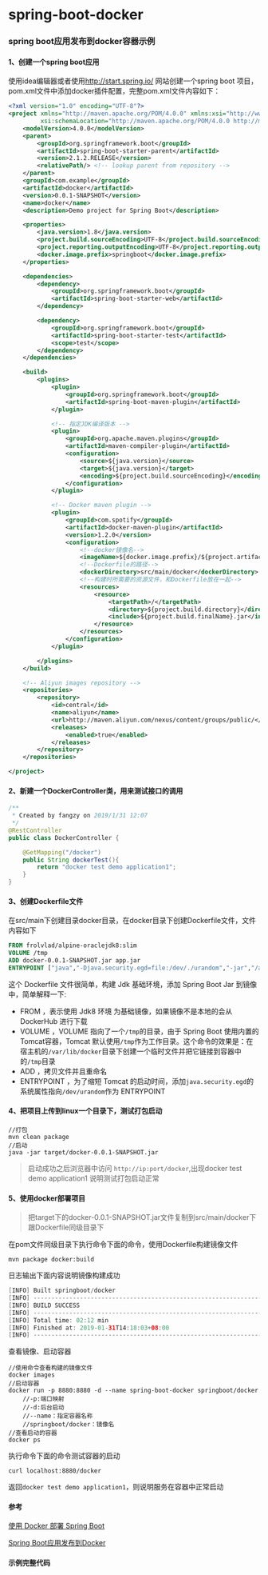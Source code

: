 # spring-boot-docker
### spring boot应用发布到docker容器示例



#### 1、创建一个spring boot应用

使用idea编辑器或者使用<http://start.spring.io/> 网站创建一个spring boot 项目，pom.xml文件中添加docker插件配置，完整pom.xml文件内容如下：

```xml
<?xml version="1.0" encoding="UTF-8"?>
<project xmlns="http://maven.apache.org/POM/4.0.0" xmlns:xsi="http://www.w3.org/2001/XMLSchema-instance"
         xsi:schemaLocation="http://maven.apache.org/POM/4.0.0 http://maven.apache.org/xsd/maven-4.0.0.xsd">
    <modelVersion>4.0.0</modelVersion>
    <parent>
        <groupId>org.springframework.boot</groupId>
        <artifactId>spring-boot-starter-parent</artifactId>
        <version>2.1.2.RELEASE</version>
        <relativePath/> <!-- lookup parent from repository -->
    </parent>
    <groupId>com.example</groupId>
    <artifactId>docker</artifactId>
    <version>0.0.1-SNAPSHOT</version>
    <name>docker</name>
    <description>Demo project for Spring Boot</description>

    <properties>
        <java.version>1.8</java.version>
        <project.build.sourceEncoding>UTF-8</project.build.sourceEncoding>
        <project.reporting.outputEncoding>UTF-8</project.reporting.outputEncoding>
        <docker.image.prefix>springboot</docker.image.prefix>
    </properties>

    <dependencies>
        <dependency>
            <groupId>org.springframework.boot</groupId>
            <artifactId>spring-boot-starter-web</artifactId>
        </dependency>

        <dependency>
            <groupId>org.springframework.boot</groupId>
            <artifactId>spring-boot-starter-test</artifactId>
            <scope>test</scope>
        </dependency>
    </dependencies>

    <build>
        <plugins>
            <plugin>
                <groupId>org.springframework.boot</groupId>
                <artifactId>spring-boot-maven-plugin</artifactId>
            </plugin>

            <!-- 指定JDK编译版本 -->
            <plugin>
                <groupId>org.apache.maven.plugins</groupId>
                <artifactId>maven-compiler-plugin</artifactId>
                <configuration>
                    <source>${java.version}</source>
                    <target>${java.version}</target>
                    <encoding>${project.build.sourceEncoding}</encoding>
                </configuration>
            </plugin>

            <!-- Docker maven plugin -->
            <plugin>
                <groupId>com.spotify</groupId>
                <artifactId>docker-maven-plugin</artifactId>
                <version>1.2.0</version>
                <configuration>
                    <!--docker镜像名-->
                    <imageName>${docker.image.prefix}/${project.artifactId}</imageName>
                    <!--Dockerfile的路径-->
                    <dockerDirectory>src/main/docker</dockerDirectory>
                    <!--构建时所需要的资源文件，和Dockerfile放在一起-->
                    <resources>
                        <resource>
                            <targetPath>/</targetPath>
                            <directory>${project.build.directory}</directory>
                            <include>${project.build.finalName}.jar</include>
                        </resource>
                    </resources>
                </configuration>
            </plugin>

        </plugins>
    </build>

    <!-- Aliyun images repository -->
    <repositories>
        <repository>
            <id>central</id>
            <name>aliyun</name>
            <url>http://maven.aliyun.com/nexus/content/groups/public/</url>
            <releases>
                <enabled>true</enabled>
            </releases>
        </repository>
    </repositories>

</project>

```

#### 2、新建一个DockerController类，用来测试接口的调用

```java
/**
 * Created by fangzy on 2019/1/31 12:07
 */
@RestController
public class DockerController {

    @GetMapping("/docker")
    public String dockerTest(){
        return "docker test demo application1";
    }
}
```

#### 3、创建Dockerfile文件

在src/main下创建目录docker目录，在docker目录下创建Dockerfile文件，文件内容如下

```dockerfile
FROM frolvlad/alpine-oraclejdk8:slim
VOLUME /tmp
ADD docker-0.0.1-SNAPSHOT.jar app.jar
ENTRYPOINT ["java","-Djava.security.egd=file:/dev/./urandom","-jar","/app.jar"]
```

这个 Dockerfile 文件很简单，构建 Jdk 基础环境，添加 Spring Boot Jar 到镜像中，简单解释一下:

- FROM ，表示使用 Jdk8 环境 为基础镜像，如果镜像不是本地的会从 DockerHub 进行下载
- VOLUME ，VOLUME 指向了一个`/tmp`的目录，由于 Spring Boot 使用内置的Tomcat容器，Tomcat 默认使用`/tmp`作为工作目录。这个命令的效果是：在宿主机的`/var/lib/docker`目录下创建一个临时文件并把它链接到容器中的`/tmp`目录
- ADD ，拷贝文件并且重命名
- ENTRYPOINT ，为了缩短 Tomcat 的启动时间，添加`java.security.egd`的系统属性指向`/dev/urandom`作为 ENTRYPOINT

#### 4、把项目上传到linux一个目录下，测试打包启动

```
//打包
mvn clean package
//启动
java -jar target/docker-0.0.1-SNAPSHOT.jar
```

> 启动成功之后浏览器中访问  `http://ip:port/docker`,出现docker test demo application1 说明测试打包启动正常



#### 5、使用docker部署项目

> 把target下的docker-0.0.1-SNAPSHOT.jar文件复制到src/main/docker下跟Dockerfile同级目录下

在pom文件同级目录下执行命令下面的命令，使用Dockerfile构建镜像文件

```
mvn package docker:build
```

日志输出下面内容说明镜像构建成功

```java
[INFO] Built springboot/docker
[INFO] ------------------------------------------------------------------------
[INFO] BUILD SUCCESS
[INFO] ------------------------------------------------------------------------
[INFO] Total time: 02:12 min
[INFO] Finished at: 2019-01-31T14:18:03+08:00
[INFO] ------------------------------------------------------------------------
```

查看镜像、启动容器

```
//使用命令查看构建的镜像文件
docker images
//启动容器
docker run -p 8880:8880 -d --name spring-boot-docker springboot/docker
	//-p:端口映射
	//-d:后台启动
	//--name：指定容器名称
	//springboot/docker：镜像名
//查看启动的容器
docker ps
```

执行命令下面的命令测试容器的启动

```
curl localhost:8880/docker
```

返回`docker test demo application1`，则说明服务在容器中正常启动



#### 参考

[使用 Docker 部署 Spring Boot](http://www.imooc.com/article/25621)

[Spring Boot应用发布到Docker](https://lw900925.github.io/docker/docker-springboot.html)

#### 示例完整代码



